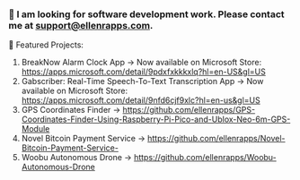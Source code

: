 ### 👋 I am looking for software development work. Please contact me at support@ellenrapps.com.
🔭 Featured Projects:
1) BreakNow Alarm Clock App -> Now available on Microsoft Store: https://apps.microsoft.com/detail/9pdxfxkkkxlq?hl=en-US&gl=US
2) Gabscriber: Real-Time Speech-To-Text Transcription App
   -> Now available on Microsoft Store: https://apps.microsoft.com/detail/9nfd6cjf9xlc?hl=en-us&gl=US
3) GPS Coordinates Finder -> https://github.com/ellenrapps/GPS-Coordinates-Finder-Using-Raspberry-Pi-Pico-and-Ublox-Neo-6m-GPS-Module
4) Novel Bitcoin Payment Service -> https://github.com/ellenrapps/Novel-Bitcoin-Payment-Service-
5) Woobu Autonomous Drone -> https://github.com/ellenrapps/Woobu-Autonomous-Drone

